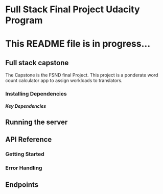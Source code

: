 # Full Stack Final Project Udacity Program


# This README file is in progress...


## Full stack capstone

The Capstone is the FSND final Project. This project is a ponderate word count calculator app to assign workloads to translators.



### Installing Dependencies


##### Key Dependencies


## Running the server


## API Reference

### Getting Started

### Error Handling


## Endpoints